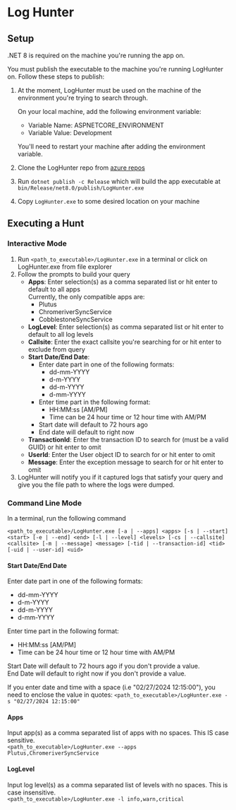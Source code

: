 # Log Hunter

## Setup

.NET 8 is required on the machine you're running the app on. 

You must publish the executable to the machine you're running LogHunter on. Follow these steps to publish:

1. At the moment, LogHunter must be used on the machine of the environment you're trying to search through.  

   On your local machine, add the following environment variable:  
   
    - Variable Name: ASPNETCORE_ENVIRONMENT
    - Variable Value: Development  
    
   You'll  need to restart your machine after adding the environment variable.
   
2. Clone the LogHunter repo from [azure repos](https://dev.azure.com/fcaspa/_git/LogHunter%202)
2. Run `dotnet publish -c Release` which will build the app executable at `bin/Release/net8.0/publish/LogHunter.exe`
3. Copy `LogHunter.exe` to some desired location on your machine

## Executing a Hunt

### Interactive Mode

1. Run `<path_to_executable>/LogHunter.exe` in a terminal or click on LogHunter.exe from file explorer
2. Follow the prompts to build your query
    - **Apps**: Enter selection(s) as a comma separated list or hit enter to default to all apps  
        Currently, the only compatible apps are:  
        - Plutus
        - ChromeriverSyncService
        - CobblestoneSyncService
    - **LogLevel**: Enter selection(s) as comma separated list or hit enter to default to all log levels
    - **Callsite**: Enter the exact callsite you're searching for or hit enter to exclude from query
    - **Start Date/End Date**: 
        - Enter date part in one of the following formats:
            - dd-mm-YYYY
            - d-m-YYYY
            - dd-m-YYYY
            - d-mm-YYYY
        - Enter time part in the following format:
            - HH:MM:ss [AM/PM]
            - Time can be 24 hour time or 12 hour time with AM/PM
        - Start date will default to 72 hours ago
        - End date will default to right now
    - **TransactionId**: Enter the transaction ID to search for (must be a valid GUID) or hit enter to omit
    - **UserId**: Enter the User object ID to search for or hit enter to omit
    - **Message**: Enter the exception message to search for or hit enter to omit
3. LogHunter will notify you if it captured logs that satisfy your query and give you the file path to where the logs were dumped.

### Command Line Mode

In a terminal, run the following command
```
<path_to_executable>/LogHunter.exe [-a | --apps] <apps> [-s | --start] <start> [-e | --end] <end> [-l | --level] <levels> [-cs | --callsite] <callsite> [-m | --message] <message> [-tid | --transaction-id] <tid> [-uid | --user-id] <uid>
```

#### Start Date/End Date
Enter date part in one of the following formats:
- dd-mm-YYYY
- d-m-YYYY
- dd-m-YYYY
- d-mm-YYYY  

Enter time part in the following format:
- HH:MM:ss [AM/PM]
- Time can be 24 hour time or 12 hour time with AM/PM



Start Date will default to 72 hours ago if you don't provide a value.  
End Date will default to right now if you don't provide a value.

If you enter date and time with a space (i.e "02/27/2024 12:15:00"), you need to enclose the value in quotes:
```<path_to_executable>/LogHunter.exe -s "02/27/2024 12:15:00"```  
#### Apps
Input app(s) as a comma separated list of apps with no spaces. This IS case sensitive.  
```<path_to_executable>/LogHunter.exe --apps Plutus,ChromeriverSyncService```
#### LogLevel
Input log level(s) as a comma separated list of levels with no spaces. This is case insensitive.  
```<path_to_executable>/LogHunter.exe -l info,warn,critical```
